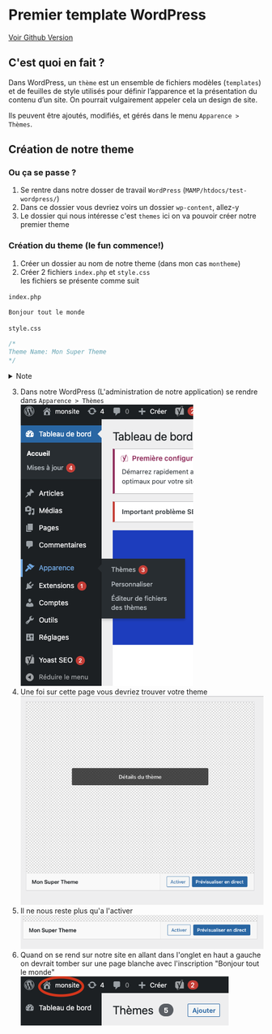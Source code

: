 # Premier template WordPress

[Voir Github Version](https://github.com/Poulycroc/lessons-isfsc/blob/master/courses/05__premier-template-custom.md)

## C'est quoi en fait ?

Dans WordPress, un `thème` est un ensemble de fichiers modèles (`templates`) et de feuilles de style utilisés pour définir l’apparence et la présentation du contenu d’un site. On pourrait vulgairement appeler cela un design de site.

Ils peuvent être ajoutés, modifiés, et gérés dans le menu `Apparence > Thèmes`.

## Création de notre theme

### Ou ça se passe ?
1. Se rentre dans notre dosser de travail `WordPress` (`MAMP/htdocs/test-wordpress/`)
2. Dans ce dossier vous devriez voirs un dossier `wp-content`, allez-y
3. Le dossier qui nous intéresse c'est `themes` ici on va pouvoir créer notre premier theme

### Création du theme (le fun commence!)
1. Créer un dossier au nom de notre theme (dans mon cas `montheme`)
2. Créer 2 fichiers `index.php` et `style.css` <br/>les fichiers se présente comme suit

`index.php`
```html
Bonjour tout le monde
```

`style.css`
```css
/*
Theme Name: Mon Super Theme
*/
```
<details>
<summary>Note</summary>
`Theme Name: ` est important c'est lui qui va permettre d'avoir un nom dans notre WordPress
</details>

3. Dans notre WordPress (L'administration de notre application) se rendre dans `Apparence > Thèmes`<br/><img src="./.screenshots/Screenshot 2022-11-13 at 17.58.46.png" alt="apparence theme wordpress" />
4. Une foi sur cette page vous devriez trouver votre theme<br/><img src="./.screenshots/Screenshot 2022-11-13 at 17.59.36.png" alt="notre nouveau theme" />
5. Il ne nous reste plus qu'a l'activer<br/><img src="./.screenshots/Screenshot 2022-11-13 at 18.01.07.png" alt="activer le theme" />
6. Quand on se rend sur notre site en allant dans l'onglet en haut a gauche on devrait tomber sur une page blanche avec l'inscription "Bonjour tout le monde"<br /><img src="./.screenshots/Screenshot 2022-11-13 at 18.06.12.png" alt="se rendre sur la page d'accueil de notre site" />
